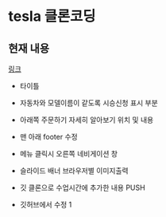 # tesla 클론코딩


## 현재 내용
[링크](https://jbkim08.github.io/tesla/)

+ 타이틀
+ 자동차와 모델이름이 같도록 시승신청 표시 부분
+ 아래쪽 주문하기 자세히 알아보기 위치 및 내용
+ 맨 아래 footer 수정
+ 메뉴 클릭시 오른쪽 네비게이션 창  
+ 슬라이드 배너 브라우저별 이미지출력



+ 깃 클론으로 수업시간에 추가한 내용 PUSH
+ 깃허브에서 수정  1
